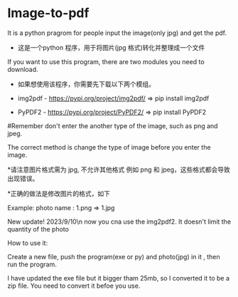 # Image-to-pdf
It is a python pragrom for people input the image(only jpg) and get  the pdf.
* 这是一个python 程序，用于将图片(jpg 格式)转化并整理成一个文件

If you want to use this program, there are two modules you need to download.


* 如果想使用该程序，你需要先下载以下两个模组。


- img2pdf    - https://pypi.org/project/img2pdf/
=> pip install img2pdf


- PyPDF2     - https://pypi.org/project/PyPDF2/
=> pip install PyPDF2

#Remember don't enter the another type of the image, such as png and jpeg.

The correct method is change the type of image before you enter the image.

*请注意图片格式需为 jpg, 不允许其他格式 例如 png 和 jpeg，这些格式都会导致出现错误。

*正确的做法是修改图片的格式，如下

Example:  photo name : 1.png  => 1.jpg

New update! 2023/9/10\n
now you cna use the img2pdf2.
It doesn't limit the quantity of the photo


How to use it:

Create a new file, push the program(exe or py) and photo(jpg) in it , then run the program.

I have updated the exe file but it bigger tham 25mb,
so I converted it to be a zip file. You need to convert it befoe you use.
